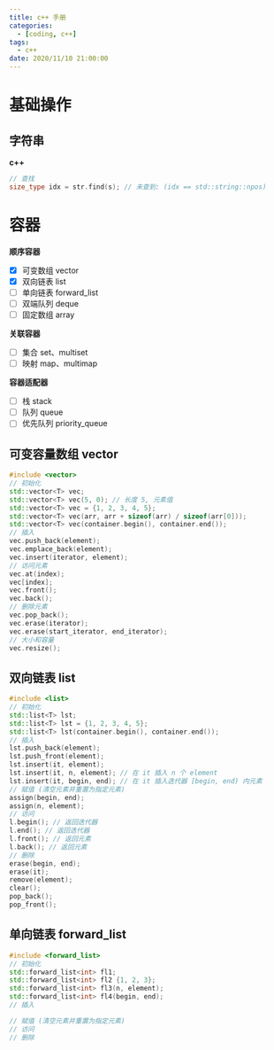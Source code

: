 ```yaml
---
title: c++ 手册
categories: 
  - [coding, c++]
tags:
  - c++
date: 2020/11/10 21:00:00
---
```


# 基础操作

## 字符串

**c++**

```c++
// 查找
size_type idx = str.find(s); // 未查到: (idx == std::string::npos)
```

# 容器

**顺序容器**

- [x] 可变数组 vector
- [x] 双向链表 list
- [ ] 单向链表 forward_list
- [ ] 双端队列 deque
- [ ] 固定数组 array

**关联容器**

- [ ] 集合 set、multiset
- [ ] 映射 map、multimap

**容器适配器**

- [ ] 栈 stack
- [ ] 队列 queue
- [ ] 优先队列 priority_queue

## **可变容量数组 vector**

```c++
#include <vector>
// 初始化
std::vector<T> vec;
std::vector<T> vec(5, 0); // 长度 5, 元素值
std::vector<T> vec = {1, 2, 3, 4, 5};
std::vector<T> vec(arr, arr + sizeof(arr) / sizeof(arr[0]));
std::vector<T> vec(container.begin(), container.end());
// 插入
vec.push_back(element);
vec.emplace_back(element);
vec.insert(iterator, element);
// 访问元素
vec.at(index);
vec[index];
vec.front();
vec.back();
// 删除元素
vec.pop_back();
vec.erase(iterator);
vec.erase(start_iterator, end_iterator);
// 大小和容量
vec.resize();
```

## **双向链表 list**

```c++
#include <list>
// 初始化
std::list<T> lst;
std::list<T> lst = {1, 2, 3, 4, 5};
std::list<T> lst(container.begin(), container.end());
// 插入
lst.push_back(element);
lst.push_front(element);
lst.insert(it, element);
lst.insert(it, n, element); // 在 it 插入 n 个 element
lst.insert(it, begin, end); // 在 it 插入迭代器 [begin, end) 内元素
// 赋值 (清空元素并重置为指定元素)
assign(begin, end);  
assign(n, element);
// 访问
l.begin(); // 返回迭代器
l.end(); // 返回迭代器
l.front(); // 返回元素
l.back(); // 返回元素
// 删除
erase(begin, end);
erase(it);
remove(element);
clear();
pop_back();
pop_front();
```

## 单向链表 forward_list

```c++
#include <forward_list>
// 初始化
std::forward_list<int> fl1;
std::forward_list<int> fl2 {1, 2, 3};
std::forward_list<int> fl3(n, element);
std::forward_list<int> fl4(begin, end);
// 插入

// 赋值 (清空元素并重置为指定元素)
// 访问
// 删除
```

